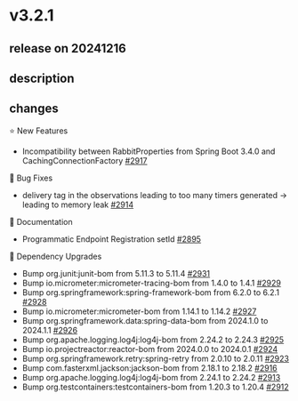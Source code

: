 # v3.2.1

## release on 20241216

## description

## changes

⭐ New Features

* Incompatibility between RabbitProperties from Spring Boot 3.4.0 and CachingConnectionFactory <a href="https://github.com/spring-projects/spring-amqp/issues/2917" data-hovercard-type="issue" data-hovercard-url="/spring-projects/spring-amqp/issues/2917/hovercard">#2917</a>

🐞 Bug Fixes

* delivery tag in the observations leading to too many timers generated -> leading to memory leak <a href="https://github.com/spring-projects/spring-amqp/issues/2914" data-hovercard-type="issue" data-hovercard-url="/spring-projects/spring-amqp/issues/2914/hovercard">#2914</a>

📔 Documentation

* Programmatic Endpoint Registration setId <a href="https://github.com/spring-projects/spring-amqp/issues/2895" data-hovercard-type="issue" data-hovercard-url="/spring-projects/spring-amqp/issues/2895/hovercard">#2895</a>

🔨 Dependency Upgrades

* Bump org.junit:junit-bom from 5.11.3 to 5.11.4 <a href="https://github.com/spring-projects/spring-amqp/pull/2931" data-hovercard-type="pull_request" data-hovercard-url="/spring-projects/spring-amqp/pull/2931/hovercard">#2931</a>
* Bump io.micrometer:micrometer-tracing-bom from 1.4.0 to 1.4.1 <a href="https://github.com/spring-projects/spring-amqp/pull/2929" data-hovercard-type="pull_request" data-hovercard-url="/spring-projects/spring-amqp/pull/2929/hovercard">#2929</a>
* Bump org.springframework:spring-framework-bom from 6.2.0 to 6.2.1 <a href="https://github.com/spring-projects/spring-amqp/pull/2928" data-hovercard-type="pull_request" data-hovercard-url="/spring-projects/spring-amqp/pull/2928/hovercard">#2928</a>
* Bump io.micrometer:micrometer-bom from 1.14.1 to 1.14.2 <a href="https://github.com/spring-projects/spring-amqp/pull/2927" data-hovercard-type="pull_request" data-hovercard-url="/spring-projects/spring-amqp/pull/2927/hovercard">#2927</a>
* Bump org.springframework.data:spring-data-bom from 2024.1.0 to 2024.1.1 <a href="https://github.com/spring-projects/spring-amqp/pull/2926" data-hovercard-type="pull_request" data-hovercard-url="/spring-projects/spring-amqp/pull/2926/hovercard">#2926</a>
* Bump org.apache.logging.log4j:log4j-bom from 2.24.2 to 2.24.3 <a href="https://github.com/spring-projects/spring-amqp/pull/2925" data-hovercard-type="pull_request" data-hovercard-url="/spring-projects/spring-amqp/pull/2925/hovercard">#2925</a>
* Bump io.projectreactor:reactor-bom from 2024.0.0 to 2024.0.1 <a href="https://github.com/spring-projects/spring-amqp/pull/2924" data-hovercard-type="pull_request" data-hovercard-url="/spring-projects/spring-amqp/pull/2924/hovercard">#2924</a>
* Bump org.springframework.retry:spring-retry from 2.0.10 to 2.0.11 <a href="https://github.com/spring-projects/spring-amqp/pull/2923" data-hovercard-type="pull_request" data-hovercard-url="/spring-projects/spring-amqp/pull/2923/hovercard">#2923</a>
* Bump com.fasterxml.jackson:jackson-bom from 2.18.1 to 2.18.2 <a href="https://github.com/spring-projects/spring-amqp/pull/2916" data-hovercard-type="pull_request" data-hovercard-url="/spring-projects/spring-amqp/pull/2916/hovercard">#2916</a>
* Bump org.apache.logging.log4j:log4j-bom from 2.24.1 to 2.24.2 <a href="https://github.com/spring-projects/spring-amqp/pull/2913" data-hovercard-type="pull_request" data-hovercard-url="/spring-projects/spring-amqp/pull/2913/hovercard">#2913</a>
* Bump org.testcontainers:testcontainers-bom from 1.20.3 to 1.20.4 <a href="https://github.com/spring-projects/spring-amqp/pull/2912" data-hovercard-type="pull_request" data-hovercard-url="/spring-projects/spring-amqp/pull/2912/hovercard">#2912</a>

